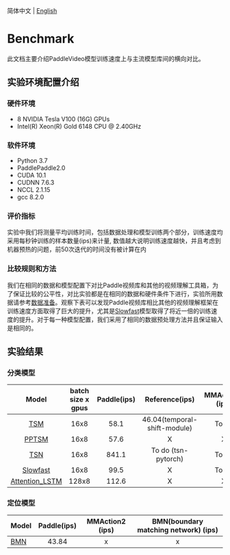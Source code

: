 简体中文 | [English](../en/benchmark.md)
# Benchmark

此文档主要介绍PaddleVideo模型训练速度上与主流模型库间的横向对比。

## 实验环境配置介绍
### 硬件环境

- 8 NVIDIA Tesla V100 (16G) GPUs
- Intel(R) Xeon(R) Gold 6148 CPU @ 2.40GHz

### 软件环境

- Python 3.7
- PaddlePaddle2.0
- CUDA 10.1
- CUDNN 7.6.3
- NCCL 2.1.15
- gcc 8.2.0

### 评价指标

实验中我们将测量平均训练时间，包括数据处理和模型训练两个部分，训练速度均采用每秒钟训练的样本数量(ips)来计量,
数值越大说明训练速度越快，并且考虑到机器预热的问题，前50次迭代的时间没有被计算在内

### 比较规则和方法

我们在相同的数据和模型配置下对比Paddle视频库和其他的视频理解工具箱，为了保证比较的公平性，对比实验都是在相同的数据和硬件条件下进行，实验所用数据请参考[数据准备](./dataset/k400.md)。观察下表可以发现Paddle视频库相比其他的视频理解框架在
训练速度方面取得了巨大的提升，尤其是[Slowfast](../../configs/recognition/slowfast/slowfast.yaml)模型取得了将近一倍的训练速度的提升。对于每一种模型配置，我们采用了相同的数据预处理方法并且保证输入是相同的。

## 实验结果
### 分类模型

| Model | batch size x gpus | Paddle(ips) | Reference(ips) | MMAction2 (ips)  | PySlowFast (ips)|
| :------: | :-------------------:|:---------------:|:---------------: | :---------------:  |:---------------: |
| [TSM](../../configs/recognition/tsm/tsm.yaml) | 16x8 | 58.1 | 46.04(temporal-shift-module) | To do | X |
| [PPTSM](../../configs/recognition/tsm/pptsm.yaml) | 16x8 |  57.6 | X |    X   | X |
| [TSN](../../configs/recognition/tsn/tsn.yaml) | 16x8 |  841.1 |  To do (tsn-pytorch) | To do | X | 
| [Slowfast](../../configs/recognition/slowfast/slowfast.yaml)| 16x8 | 99.5 | X | To do | 43.2 |
| [Attention_LSTM](../../configs/recognition/attention_lstm/attention_lstm.yaml) |  128x8  | 112.6  | X | X | X |

### 定位模型

| Model | Paddle(ips) |MMAction2 (ips) |BMN(boundary matching network) (ips)|
| :--- | :---------------: | :-------------------------------------: | :-------------------------------------: |
| [BMN](../../configs/localization/bmn.yaml)  | 43.84 | x | x |
